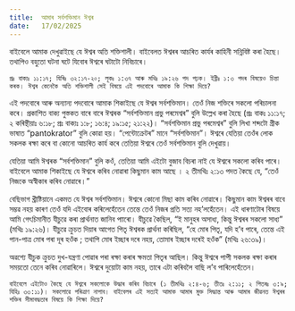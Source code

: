 ```yaml
---
title:  আমাৰ সৰ্বশক্তিমান ঈশ্বৰ
date:   17/02/2025
---
```


বাইবেলে আমাক দেখুৱাইছে যে ঈশ্বৰ অতি শক্তিশালী। বাইবেলত ঈশ্বৰৰ আচৰিত কাৰ্যৰ কাহিনী সন্নিবিষ্ট কৰা হৈছে। তথাপিও বহুতো ঘটনা ঘটে যিবোৰ ঈশ্বৰে ঘটাটো নিবিচাৰে।

`প্ৰঃ বাক্যঃ ১১:১৭; যিৰিঃ ৩২:১৭-২০; লূকঃ ১:৩৭ আৰু মথিঃ ১৯:২৬ পদ পঢ়ক। ইব্ৰীঃ ১:৩ পদৰ বিষয়েও চিন্তা কৰক। ঈশ্বৰ কেনেকৈ অতি শক্তিশালী সেই বিষয়ে এই পদবোৰে আমাক কি শিক্ষা দিয়ে?`

এই পদবোৰে আৰু অন্যান্য পদবোৰে আমাক শিকাইছে যে ঈশ্বৰ সৰ্বশক্তিমান। তেওঁ নিজ শক্তিৰে সকলো পৰিচালনা কৰে। প্ৰকাশিত বাক্য পুস্তকত বাৰে বাৰে ঈশ্বৰক “সৰ্বশক্তিমান প্ৰভু পৰমেশ্বৰ” বুলি উল্লেখ কৰা হৈছে (প্ৰঃ বাকঃ ১১:১৭; ২ কৰিন্থীয়াঃ ৬:১৮; প্ৰঃ বাক্যঃ ১:৮; ১৬:৪; ১৯:১৫; ২১:২২)। “সৰ্বশক্তিমান প্ৰভু পৰমেশ্বৰ” বুলি লিখা শব্দটো গ্ৰীক ভাষাত “pantokrator” বুলি কোৱা হয়। “পেন্টোক্ৰেটৰ” মানে “সৰ্বশক্তিমান”। ঈশ্বৰে যেতিয়া তেওঁৰ লোক সকলক ৰক্ষা কৰে বা কোনো আচৰিত কাৰ্য কৰে তেতিয়া ঈশ্বৰে তেওঁ সৰ্বশক্তিমান বুলি দেখুৱায়।

যেতিয়া আমি ঈশ্বৰক “সৰ্বশক্তিমান” বুলি কওঁ, তেতিয়া আমি এইটো বুজাব বিচৰা নাই যে ঈশ্বৰে সকলো কৰিব পাৰে। বাইবেলে আমাক শিকাইছে যে ঈশ্বৰে কৰিব নোৱাৰা কিছুমান কাম আছে । ২ তীমথিঃ ২:১৩ পদত কৈছে যে, “তেওঁ নিজকে অস্বীকাৰ কৰিব নোৱাৰে।”

বেছিভাগ খ্ৰীষ্টিয়ানে একমত যে ঈশ্বৰ সৰ্বশক্তিমান। ঈশ্বৰে কোনো মিছা কাম কৰিব নোৱাৰে। কিছুমান কাম ঈশ্বৰৰ বাবে সম্ভৱ নহয় কাৰণ তেওঁ যদি এইবোৰ কৰিলেহেঁতেন তেন্তে তেওঁ নিজৰ প্ৰতি সত্য নহ’লহেঁতেন। এই ধাৰণাটোৰ বিষয়ে আমি গেৎচিমানীত যীচুৱে কৰা প্ৰাৰ্থনাত জানিব পাাৰো। যীচুৱে কৈছিল, “ই মানুহৰ অসাধ্য, কিন্তু ঈশ্বৰৰ সকলো সাধ্য” (মথিঃ ১৯:২৬)। যীচুৱে ক্ৰুচত দিয়াৰ আগেত পিতৃ ঈশ্বৰক প্ৰাৰ্থনা কৰিছিল, “হে মোৰ পিতৃ, যদি হ’ব পাৰে, তেন্তে এই পান-পাত্ৰ মোৰ পৰা দূৰ হওঁক ; তথাপি মোৰ ইচ্ছাৰ দৰে নহয়, তোমাৰ ইচ্ছাৰ দৰেই হওঁক” (মথিঃ ২৬:৩৯)।

অৱশ্যে যীচুক ক্ৰুচত দুখ-যন্ত্ৰণা পোৱাৰ পৰা ৰক্ষা কৰাৰ ক্ষমতা পিতৃৰ আছিল। কিন্তু ঈশ্বৰে পাপী সকলক ৰক্ষা কৰাৰ সময়তো তেনে কৰিব নোৱাৰিলে। ঈশ্বৰে দুয়োটা কাম নহয়, তাৰে এটা কৰিবলৈ বাছি ল’ব পাৰিলেহেঁতেন।

`বাইবেলে এইটোও কৈছে যে ঈশ্বৰে সকলোকে উদ্ধাৰ কৰিব বিচাৰে (১ তীমথিঃ ২:৪-৬; তীতঃ ২:১১; ২ পিতৰঃ ৩:৯; যিহিঃ ৩৩:১১)। সকলোৱে পৰিত্ৰাণ নাপাব। বাইবেলৰ এই সত্যই আমাক আমাৰ মুক্ত সিদ্ধান্ত আৰু আমাৰ জীৱনত ঈশ্বৰৰ শক্তিৰ সীমাবদ্ধতাৰ বিষয়ে কি শিক্ষা দিয়ে?`